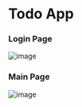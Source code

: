 # Todo App
### Login Page
![image](https://github.com/rinkikhandal/devtown-projects/assets/99892608/946df7f3-5426-4a05-b30f-202ac2596638)
### Main Page
![image](https://github.com/rinkikhandal/devtown-projects/assets/99892608/73736b41-e7c5-42ff-bd09-1e3b841b005e)
